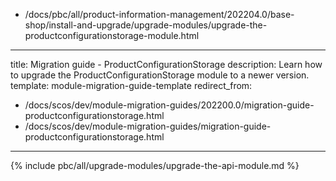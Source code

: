   - /docs/pbc/all/product-information-management/202204.0/base-shop/install-and-upgrade/upgrade-modules/upgrade-the-productconfigurationstorage-module.html
---
title: Migration guide - ProductConfigurationStorage
description: Learn how to upgrade the ProductConfigurationStorage module to a newer version.
template: module-migration-guide-template
redirect_from:
  - /docs/scos/dev/module-migration-guides/202200.0/migration-guide-productconfigurationstorage.html
  - /docs/scos/dev/module-migration-guides/migration-guide-productconfigurationstorage.html
---

{% include pbc/all/upgrade-modules/upgrade-the-api-module.md %} <!-- To edit, see /_includes/pbc/all/upgrade-modules/upgrade-the-api-module.md -->

